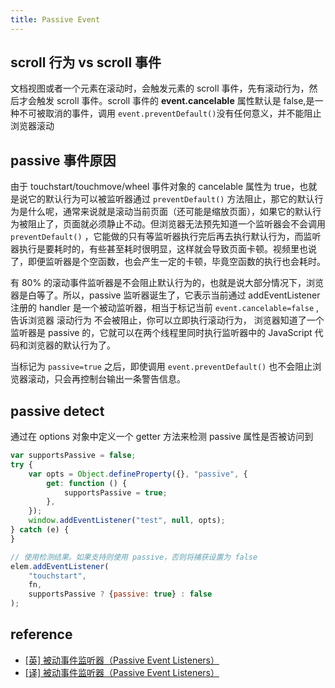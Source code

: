 ```yaml
---
title: Passive Event
---
```


## scroll 行为 vs scroll 事件

文档视图或者一个元素在滚动时，会触发元素的 scroll 事件，先有滚动行为，然后才会触发 scroll 事件。scroll 事件的 **event.cancelable** 属性默认是
false,是一种不可被取消的事件，调用 `event.preventDefault()`没有任何意义，并不能阻止浏览器滚动

## passive 事件原因

由于 touchstart/touchmove/wheel 事件对象的 cancelable 属性为 true，也就是说它的默认行为可以被监听器通过 `preventDefault()`
方法阻止，那它的默认行为是什么呢，通常来说就是滚动当前页面（还可能是缩放页面），如果它的默认行为被阻止了，页面就必须静止不动。但浏览器无法预先知道一个监听器会不会调用 `preventDefault()`
，它能做的只有等监听器执行完后再去执行默认行为，而监听器执行是要耗时的，有些甚至耗时很明显，这样就会导致页面卡顿。视频里也说了，即便监听器是个空函数，也会产生一定的卡顿，毕竟空函数的执行也会耗时。

有 80% 的滚动事件监听器是不会阻止默认行为的，也就是说大部分情况下，浏览器是白等了。所以，passive 监听器诞生了，它表示当前通过 addEventListener 注册的 handler
是一个被动监听器，相当于标记当前 `event.cancelable=false` ,告诉浏览器 滚动行为 不会被阻止，你可以立即执行滚动行为， 浏览器知道了一个监听器是
passive 的，它就可以在两个线程里同时执行监听器中的 JavaScript 代码和浏览器的默认行为了。

当标记为 `passive=true` 之后，即使调用 `event.preventDefault()` 也不会阻止浏览器滚动，只会再控制台输出一条警告信息。

## passive detect

通过在 options 对象中定义一个 getter 方法来检测 passive 属性是否被访问到

```js
var supportsPassive = false;
try {
    var opts = Object.defineProperty({}, "passive", {
        get: function () {
            supportsPassive = true;
        },
    });
    window.addEventListener("test", null, opts);
} catch (e) {
}

// 使用检测结果。如果支持则使用 passive，否则将捕获设置为 false
elem.addEventListener(
    "touchstart",
    fn,
    supportsPassive ? {passive: true} : false
);
```

## reference

- [[英] 被动事件监听器（Passive Event Listeners）](https://github.com/WICG/EventListenerOptions/blob/gh-pages/explainer.md)
- [[译] 被动事件监听器（Passive Event Listeners）](https://www.zjy.name/passive-event-listeners/)
